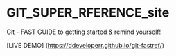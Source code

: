 # GIT_SUPER_RFERENCE_site
Git - FAST GUIDE to getting started &amp; remind yourself!

[LIVE DEMO] (https://ddeveloperr.github.io/git-fastref/)
